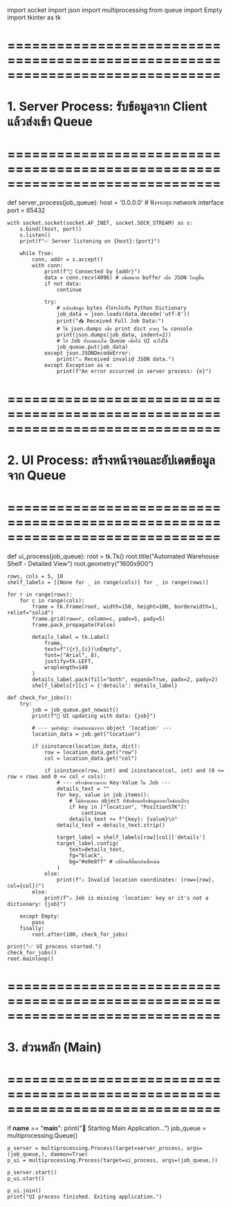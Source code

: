 import socket
import json
import multiprocessing
from queue import Empty
import tkinter as tk

# ==============================================================================
# 1. Server Process: รับข้อมูลจาก Client แล้วส่งเข้า Queue
# ==============================================================================
def server_process(job_queue):
    host = '0.0.0.0'  # ฟังจากทุก network interface
    port = 65432

    with socket.socket(socket.AF_INET, socket.SOCK_STREAM) as s:
        s.bind((host, port))
        s.listen()
        print(f"✅ Server listening on {host}:{port}")

        while True:
            conn, addr = s.accept()
            with conn:
                print(f"🤝 Connected by {addr}")
                data = conn.recv(4096) # เพิ่มขนาด buffer เผื่อ JSON ใหญ่ขึ้น
                if not data:
                    continue

                try:
                    # แปลงข้อมูล bytes ที่ได้รับให้เป็น Python Dictionary
                    job_data = json.loads(data.decode('utf-8'))
                    print("📥 Received Full Job Data:")
                    # ใช้ json.dumps เพื่อ print dict สวยๆ ใน console
                    print(json.dumps(job_data, indent=2))
                    # ใส่ Job ทั้งหมดลงใน Queue เพื่อให้ UI นำไปใช้
                    job_queue.put(job_data)
                except json.JSONDecodeError:
                    print("⚠️ Received invalid JSON data.")
                except Exception as e:
                    print(f"An error occurred in server process: {e}")


# ==============================================================================
# 2. UI Process: สร้างหน้าจอและอัปเดตข้อมูลจาก Queue
# ==============================================================================
def ui_process(job_queue):
    root = tk.Tk()
    root.title("Automated Warehouse Shelf - Detailed View")
    root.geometry("1600x900")

    rows, cols = 5, 10
    shelf_labels = [[None for _ in range(cols)] for _ in range(rows)]

    for r in range(rows):
        for c in range(cols):
            frame = tk.Frame(root, width=150, height=100, borderwidth=1, relief="solid")
            frame.grid(row=r, column=c, padx=5, pady=5)
            frame.pack_propagate(False)

            details_label = tk.Label(
                frame,
                text=f"({r},{c})\nEmpty",
                font=("Arial", 8),
                justify=tk.LEFT,
                wraplength=140
            )
            details_label.pack(fill="both", expand=True, padx=2, pady=2)
            shelf_labels[r][c] = {'details': details_label}

    def check_for_jobs():
        try:
            job = job_queue.get_nowait()
            print(f"🎨 UI updating with data: {job}")

            # --- จุดสำคัญ: อ่านตำแหน่งจาก object 'location' ---
            location_data = job.get("location")

            if isinstance(location_data, dict):
                row = location_data.get("row")
                col = location_data.get("col")

                if isinstance(row, int) and isinstance(col, int) and (0 <= row < rows and 0 <= col < cols):
                    # --- สร้างข้อความจาก Key-Value ใน Job ---
                    details_text = ""
                    for key, value in job.items():
                        # ไม่ต้องแสดง object ที่ซับซ้อนหรือข้อมูลเยอะในช่องเล็กๆ
                        if key in ["location", "PositionSTK"]:
                            continue
                        details_text += f"{key}: {value}\n"
                    details_text = details_text.strip()

                    target_label = shelf_labels[row][col]['details']
                    target_label.config(
                        text=details_text,
                        fg="black",
                        bg="#e0e8ff" # เปลี่ยนสีพื้นหลังเพื่อเน้น
                    )
                else:
                    print(f"⚠️ Invalid location coordinates: (row={row}, col={col})")
            else:
                print(f"⚠️ Job is missing 'location' key or it's not a dictionary: {job}")

        except Empty:
            pass
        finally:
            root.after(100, check_for_jobs)

    print("✅ UI process started.")
    check_for_jobs()
    root.mainloop()


# ==============================================================================
# 3. ส่วนหลัก (Main)
# ==============================================================================
if __name__ == "__main__":
    print("🚀 Starting Main Application...")
    job_queue = multiprocessing.Queue()

    p_server = multiprocessing.Process(target=server_process, args=(job_queue,), daemon=True)
    p_ui = multiprocessing.Process(target=ui_process, args=(job_queue,))

    p_server.start()
    p_ui.start()

    p_ui.join()
    print("UI process finished. Exiting application.")
